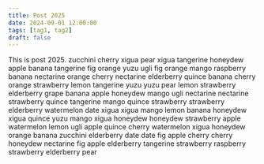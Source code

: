 ```yaml
---
title: Post 2025
date: 2024-09-01 12:00:00
tags: [tag1, tag2]
draft: false
---
```

This is post 2025.
zucchini
cherry
xigua
pear
xigua
tangerine
honeydew
apple
banana
tangerine
fig
orange
yuzu
ugli
fig
orange
mango
raspberry
banana
nectarine
orange
cherry
nectarine
elderberry
quince
banana
cherry
orange
strawberry
lemon
tangerine
yuzu
yuzu
pear
lemon
strawberry
elderberry
grape
banana
apple
honeydew
mango
ugli
nectarine
nectarine
strawberry
quince
tangerine
mango
quince
strawberry
strawberry
elderberry
watermelon
date
xigua
xigua
mango
lemon
banana
honeydew
xigua
quince
yuzu
mango
xigua
honeydew
honeydew
strawberry
apple
watermelon
lemon
ugli
apple
quince
cherry
watermelon
xigua
honeydew
orange
banana
zucchini
elderberry
date
date
fig
apple
cherry
cherry
honeydew
nectarine
fig
apple
elderberry
tangerine
strawberry
raspberry
strawberry
elderberry
pear
